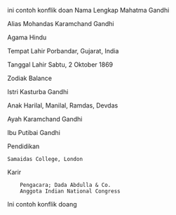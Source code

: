 
ini contoh konflik doan
Nama Lengkap
    Mahatma Gandhi 

Alias
    Mohandas Karamchand Gandhi 

Agama
    Hindu

Tempat Lahir
    Porbandar, Gujarat, India

Tanggal Lahir
    Sabtu, 2 Oktober 1869 

Zodiak
    Balance

Istri
    Kasturba Gandhi

Anak
    Harilal, Manilal, Ramdas, Devdas

Ayah
    Karamchand Gandhi

Ibu
    Putibai Gandhi 

Pendidikan

    Samaidas College, London

Karir

        Pengacara; Dada Abdulla & Co. 
        Anggota Indian National Congress

Ini contoh konflik doang